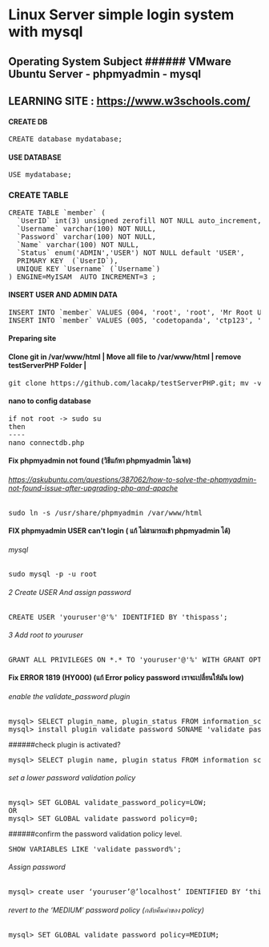 # Linux Server simple login system with mysql
##  Operating System Subject ###### VMware Ubuntu Server - phpmyadmin - mysql

## LEARNING SITE : https://www.w3schools.com/

#### CREATE DB
<pre>
CREATE database mydatabase;
</pre>

#### USE DATABASE
<pre>
USE mydatabase;
</pre>


### CREATE TABLE
<pre>
CREATE TABLE `member` (
  `UserID` int(3) unsigned zerofill NOT NULL auto_increment,
  `Username` varchar(100) NOT NULL,
  `Password` varchar(100) NOT NULL,
  `Name` varchar(100) NOT NULL,
  `Status` enum('ADMIN','USER') NOT NULL default 'USER',
  PRIMARY KEY  (`UserID`),
  UNIQUE KEY `Username` (`Username`)
) ENGINE=MyISAM  AUTO_INCREMENT=3 ;
</pre>

#### INSERT USER AND ADMIN DATA
<pre>
INSERT INTO `member` VALUES (004, 'root', 'root', 'Mr Root Ubuntu', 'ADMIN');
INSERT INTO `member` VALUES (005, 'codetopanda', 'ctp123', 'MR Codetopand Portdee', 'USER');
</pre>

#### Preparing site

#### Clone git in /var/www/html |  Move all file to /var/www/html | remove testServerPHP Folder | 
<pre>
git clone https://github.com/lacakp/testServerPHP.git; mv -v ./testServerPHP/* ./ ; rm -r testServerPHP;
</pre>

#### nano to config database
<pre>
if not root -> sudo su
then
----
nano connectdb.php
</pre>



#### Fix phpmyadmin not found (วิธีแก้หา phpmyadmin ไม่เจอ)
###### https://askubuntu.com/questions/387062/how-to-solve-the-phpmyadmin-not-found-issue-after-upgrading-php-and-apache
<pre>
sudo ln -s /usr/share/phpmyadmin /var/www/html
</pre>



#### FIX phpmyadmin USER can't login ( แก้ ไม่สามารถเข้า phpmyadmin ได้)

###### mysql
<pre>
sudo mysql -p -u root
</pre>

###### 2 Create USER And assign password
<pre>
CREATE USER 'youruser'@'%' IDENTIFIED BY 'thispass';
</pre>

###### 3 Add root to youruser
<pre>
GRANT ALL PRIVILEGES ON *.* TO 'youruser'@'%' WITH GRANT OPTION;
</pre>


#### Fix  ERROR 1819 (HY000) (แก้ Error policy password เราจะเปลี่ยนให้มัน low)

###### enable the validate_password plugin
<pre>
mysql> SELECT plugin_name, plugin_status FROM information_schema.plugins WHERE plugin_name LIKE 'validate%';
mysql> install plugin validate_password SONAME 'validate_password.so';
</pre>

######check plugin is activated?
<pre>
mysql> SELECT plugin_name, plugin_status FROM information_schema.plugins WHERE plugin_name LIKE 'validate%';
</pre>


###### set a lower password validation policy
<pre>
mysql> SET GLOBAL validate_password_policy=LOW;
OR
mysql> SET GLOBAL validate_password_policy=0;
</pre>

######confirm the password validation policy level.
<pre>
SHOW VARIABLES LIKE 'validate_password%';
</pre>

###### Assign password
<pre>
mysql> create user ‘youruser’@’localhost’ IDENTIFIED BY ‘thisisyourpassword’;
</pre>

###### revert to the ‘MEDIUM’ password policy (กลับคืนค่าของ policy)
<pre>
mysql> SET GLOBAL validate_password_policy=MEDIUM;
</pre>



